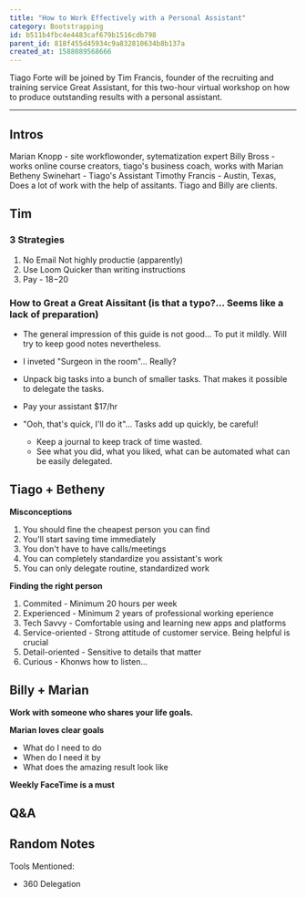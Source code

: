 ```yaml
---
title: "How to Work Effectively with a Personal Assistant"
category: Bootstrapping
id: b511b4fbc4e4483caf679b1516cdb798
parent_id: 818f455d45934c9a832810634b8b137a
created_at: 1588089568666
---
```


Tiago Forte will be joined by Tim Francis, founder of the recruiting and training service Great Assistant, for this two-hour virtual workshop on how to produce outstanding results with a personal assistant. 

---

## Intros 
Marian Knopp - site workflowonder, sytematization expert
Billy Bross - works online course creators, tiago's business coach, works with Marian
Betheny Swinehart - Tiago's Assistant
Timothy Francis - Austin, Texas, Does a lot of work with the help of assitants. Tiago and Billy are clients.

## Tim

### 3 Strategies
1. No Email
	Not highly productie (apparently)
2. Use Loom
	Quicker than writing instructions
3. Pay - $18-$20

### How to Great a Great Aissitant (is that a typo?... Seems like a lack of preparation)
* The general impression of this guide is not good... To put it mildly. Will try to keep good notes nevertheless.
* I inveted "Surgeon in the room"... Really?

* Unpack big tasks into a bunch of smaller tasks.
	That makes it possible to delegate the tasks.
* Pay your assistant $17/hr
* "Ooh, that's quick, I'll do it"... Tasks add up quickly, be careful!
	* Keep a journal to keep track of time wasted.
	* See what you did, what you liked, what can be automated what can be easily delegated.

## Tiago + Betheny

**Misconceptions**
1. You should fine the cheapest person you can find
2. You'll start saving time immediately
3. You don't have to have calls/meetings
4. You can completely standardize you assistant's work
5. You can only delegate routine, standardized work

**Finding the right person**
1. Commited - Minimum 20 hours per week
2. Experienced - Minimum 2 years of professional working eperience
3. Tech Savvy - Comfortable using and learning new apps and platforms
4. Service-oriented - Strong attitude of customer service. Being helpful is crucial
5. Detail-oriented - Sensitive to details that matter
6. Curious - Khonws how to listen...

## Billy + Marian

**Work with someone who shares your life goals.**

**Marian loves clear goals**
* What do I need to do 
* When do I need it by
* What does the amazing result look like 

**Weekly FaceTime is a must**

## Q&A

## Random Notes 

Tools Mentioned:
* 360 Delegation
    